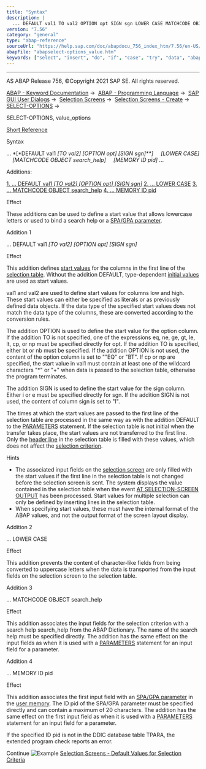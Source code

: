 ```yaml
---
title: "Syntax"
description: |
  ... DEFAULT val1 TO val2 OPTION opt SIGN sgn LOWER CASE MATCHCODE OBJECT search_help MEMORY ID pid ... Additions: 1. ... DEFAULT val1 TO val2 OPTION opt SIGN sgn(#!ABAP_ADDITION_1@1@) 2. ... LOWER CASE(#!ABAP_ADDI
version: "7.56"
category: "general"
type: "abap-reference"
sourceUrl: "https://help.sap.com/doc/abapdocu_756_index_htm/7.56/en-US/abapselect-options_value.htm"
abapFile: "abapselect-options_value.htm"
keywords: ["select", "insert", "do", "if", "case", "try", "data", "abapselect", "options", "value"]
---
```


* * *

AS ABAP Release 756, ©Copyright 2021 SAP SE. All rights reserved.

[ABAP - Keyword Documentation](https://help.sap.com/doc/abapdocu_756_index_htm/7.56/en-US/abenabap.htm) →  [ABAP - Programming Language](https://help.sap.com/doc/abapdocu_756_index_htm/7.56/en-US/abenabap_reference.htm) →  [SAP GUI User Dialogs](https://help.sap.com/doc/abapdocu_756_index_htm/7.56/en-US/abenabap_screens.htm) →  [Selection Screens](https://help.sap.com/doc/abapdocu_756_index_htm/7.56/en-US/abenselection_screen.htm) →  [Selection Screens - Create](https://help.sap.com/doc/abapdocu_756_index_htm/7.56/en-US/abenselection_screen_create.htm) →  [SELECT-OPTIONS](https://help.sap.com/doc/abapdocu_756_index_htm/7.56/en-US/abapselect-options.htm) → 

SELECT-OPTIONS, value\_options

[Short Reference](https://help.sap.com/doc/abapdocu_756_index_htm/7.56/en-US/abapselect-options_shortref.htm)

Syntax

... *\[*DEFAULT val1 *\[*TO val2*\]* *\[*OPTION opt*\]* *\[*SIGN sgn*\]**\]*
    *\[*LOWER CASE*\]*
    *\[*MATCHCODE OBJECT search\_help*\]*
    *\[*MEMORY ID pid*\]* ...

Additions:

[1\. ... DEFAULT val1 *\[*TO val2*\]* *\[*OPTION opt*\]* *\[*SIGN sgn*\]*](#!ABAP_ADDITION_1@1@)
[2\. ... LOWER CASE](#!ABAP_ADDITION_2@2@)
[3\. ... MATCHCODE OBJECT search\_help](#!ABAP_ADDITION_3@3@)
[4\. ... MEMORY ID pid](#!ABAP_ADDITION_4@4@)

Effect

These additions can be used to define a start value that allows lowercase letters or used to bind a search help or a [SPA/GPA parameter](https://help.sap.com/doc/abapdocu_756_index_htm/7.56/en-US/abenspa_gpa_parameter_glosry.htm "Glossary Entry").

Addition 1   

... DEFAULT val1 *\[*TO val2*\]* *\[*OPTION opt*\]* *\[*SIGN sgn*\]*

Effect

This addition defines [start values](https://help.sap.com/doc/abapdocu_756_index_htm/7.56/en-US/abenstart_value_glosry.htm "Glossary Entry") for the columns in the first line of the [selection table](https://help.sap.com/doc/abapdocu_756_index_htm/7.56/en-US/abenselection_table_glosry.htm "Glossary Entry"). Without the addition DEFAULT, type-dependent [initial values](https://help.sap.com/doc/abapdocu_756_index_htm/7.56/en-US/abeninitial_value_glosry.htm "Glossary Entry") are used as start values.

val1 and val2 are used to define start values for columns low and high. These start values can either be specified as literals or as previously defined data objects. If the data type of the specified start values does not match the data type of the columns, these are converted according to the conversion rules.

The addition OPTION is used to define the start value for the option column. If the addition TO is not specified, one of the expressions eq, ne, ge, gt, le, lt, cp, or np must be specified directly for opt. If the addition TO is specified, either bt or nb must be specified. If the addition OPTION is not used, the content of the option column is set to ""EQ" or "BT". If cp or np are specified, the start value in val1 must contain at least one of the wildcard characters "\*" or "+" when data is passed to the selection table, otherwise the program terminates.

The addition SIGN is used to define the start value for the sign column. Either i or e must be specified directly for sgn. If the addition SIGN is not used, the content of column sign is set to "I".

The times at which the start values are passed to the first line of the selection table are processed in the same way as with the addition DEFAULT to the [PARAMETERS](https://help.sap.com/doc/abapdocu_756_index_htm/7.56/en-US/abapparameters_value.htm) statement. If the selection table is not initial when the transfer takes place, the start values are not transferred to the first line. Only the [header line](https://help.sap.com/doc/abapdocu_756_index_htm/7.56/en-US/abenheader_line_glosry.htm "Glossary Entry") in the selection table is filled with these values, which does not affect the [selection criterion](https://help.sap.com/doc/abapdocu_756_index_htm/7.56/en-US/abenselection_criterion_glosry.htm "Glossary Entry").

Hints

-   The associated input fields on the [selection screen](https://help.sap.com/doc/abapdocu_756_index_htm/7.56/en-US/abenselection_screen_glosry.htm "Glossary Entry") are only filled with the start values if the first line in the selection table is not changed before the selection screen is sent. The system displays the value contained in the selection table when the event [AT SELECTION-SCREEN OUTPUT](https://help.sap.com/doc/abapdocu_756_index_htm/7.56/en-US/abapat_selection-screen.htm) has been processed. Start values for multiple selection can only be defined by inserting lines in the selection table.
-   When specifying start values, these must have the internal format of the ABAP values, and not the output format of the screen layout display.

Addition 2   

... LOWER CASE

Effect

This addition prevents the content of character-like fields from being converted to uppercase letters when the data is transported from the input fields on the selection screen to the selection table.

Addition 3   

... MATCHCODE OBJECT search\_help

Effect

This addition associates the input fields for the selection criterion with a search help search\_help from the ABAP Dictionary. The name of the search help must be specified directly. The addition has the same effect on the input fields as when it is used with a [PARAMETERS](https://help.sap.com/doc/abapdocu_756_index_htm/7.56/en-US/abapparameters_value.htm) statement for an input field for a parameter.

Addition 4   

... MEMORY ID pid

Effect

This addition associates the first input field with an [SPA/GPA parameter](https://help.sap.com/doc/abapdocu_756_index_htm/7.56/en-US/abenspa_gpa_parameter_glosry.htm "Glossary Entry") in the [user memory](https://help.sap.com/doc/abapdocu_756_index_htm/7.56/en-US/abenuser_memory_glosry.htm "Glossary Entry"). The ID pid of the SPA/GPA parameter must be specified directly and can contain a maximum of 20 characters. The addition has the same effect on the first input field as when it is used with a [PARAMETERS](https://help.sap.com/doc/abapdocu_756_index_htm/7.56/en-US/abapparameters_value.htm) statement for an input field for a parameter.

If the specified ID pid is not in the DDIC database table TPARA, the extended program check reports an error.

Continue
![Example](exa.gif "Example") [Selection Screens - Default Values for Selection Criteria](https://help.sap.com/doc/abapdocu_756_index_htm/7.56/en-US/abensel_screen_sel_opt_def_abexa.htm)